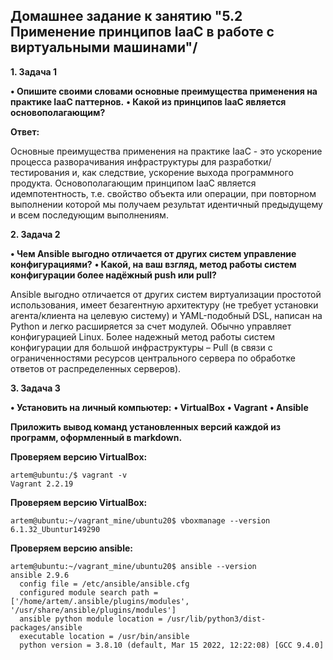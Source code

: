 ## Домашнее задание к занятию "5.2 Применение принципов IaaC в работе с виртуальными машинами"/

__1.	Задача 1__

__•	Опишите своими словами основные преимущества применения на практике IaaC паттернов.__
__•	Какой из принципов IaaC является основополагающим?__

__Ответ:__

Основные преимущества применения на практике IaaC - это ускорение процесса разворачивания инфраструктуры для разработки/тестирования и, как следствие, ускорение выхода программного продукта.
Основополагающим принципом IaaC является идемпотентность, т.е. свойство объекта или операции, при повторном выполнении которой мы получаем результат идентичный предыдущему и всем последующим выполнениям.

__2.	Задача 2__

__•	Чем Ansible выгодно отличается от других систем управление конфигурациями?__
__•	Какой, на ваш взгляд, метод работы систем конфигурации более надёжный push или pull?__

Ansible выгодно отличается от других систем виртуализации простотой использования, имеет безагентную архитектуру (не требует установки агента/клиента на целевую систему) и YAML-подобный DSL, написан на Python и легко расширяется за счет модулей. Обычно управляет конфигурацией Linux.
Более надежный метод работы систем конфигурации для большой инфраструктуры – Pull (в связи с ограниченностями ресурсов центрального сервера по обработке ответов от распределенных серверов). 

__3.	Задача 3__

__•	Установить на личный компьютер:__
__•	VirtualBox__
__•	Vagrant__
__•	Ansible__

__Приложить вывод команд установленных версий каждой из программ, оформленный в markdown.__

__Проверяем версию VirtualBox:__
```
artem@ubuntu:/$ vagrant -v
Vagrant 2.2.19
```
__Проверяем версию VirtualBox:__
```
artem@ubuntu:~/vagrant_mine/ubuntu20$ vboxmanage --version
6.1.32_Ubuntur149290
```
__Проверяем версию ansible:__
```
artem@ubuntu:~/vagrant_mine/ubuntu20$ ansible --version
ansible 2.9.6
  config file = /etc/ansible/ansible.cfg
  configured module search path = ['/home/artem/.ansible/plugins/modules', '/usr/share/ansible/plugins/modules']
  ansible python module location = /usr/lib/python3/dist-packages/ansible
  executable location = /usr/bin/ansible
  python version = 3.8.10 (default, Mar 15 2022, 12:22:08) [GCC 9.4.0]
```
